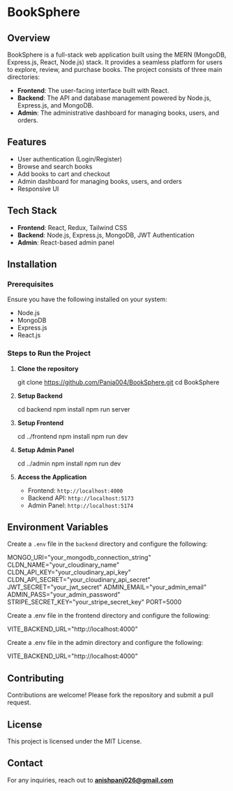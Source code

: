 # BookSphere

## Overview

BookSphere is a full-stack web application built using the MERN (MongoDB, Express.js, React, Node.js) stack. It provides a seamless platform for users to explore, review, and purchase books. The project consists of three main directories:

- **Frontend**: The user-facing interface built with React.
- **Backend**: The API and database management powered by Node.js, Express.js, and MongoDB.
- **Admin**: The administrative dashboard for managing books, users, and orders.

## Features

- User authentication (Login/Register)
- Browse and search books
- Add books to cart and checkout
- Admin dashboard for managing books, users, and orders
- Responsive UI

## Tech Stack

- **Frontend**: React, Redux, Tailwind CSS
- **Backend**: Node.js, Express.js, MongoDB, JWT Authentication
- **Admin**: React-based admin panel

## Installation

### Prerequisites

Ensure you have the following installed on your system:

- Node.js
- MongoDB
- Express.js
- React.js

### Steps to Run the Project

1. **Clone the repository**

   git clone https://github.com/Panja004/BookSphere.git
   cd BookSphere

2. **Setup Backend**

   cd backend
   npm install
   npm run server

3. **Setup Frontend**

   cd ../frontend
   npm install
   npm run dev

4. **Setup Admin Panel**

   cd ../admin
   npm install
   npm run dev

5. **Access the Application**
   - Frontend: `http://localhost:4000`
   - Backend API: `http://localhost:5173`
   - Admin Panel: `http://localhost:5174`

## Environment Variables

Create a `.env` file in the `backend` directory and configure the following:

MONGO_URI="your_mongodb_connection_string"
CLDN_NAME="your_cloudinary_name"
CLDN_API_KEY="your_cloudinary_api_key"
CLDN_API_SECRET="your_cloudinary_api_secret"
JWT_SECRET="your_jwt_secret"
ADMIN_EMAIL="your_admin_email"
ADMIN_PASS="your_admin_password"
STRIPE_SECRET_KEY="your_stripe_secret_key"
PORT=5000

Create a .env file in the frontend directory and configure the following:

VITE_BACKEND_URL="http://localhost:4000"

Create a .env file in the admin directory and configure the following:

VITE_BACKEND_URL="http://localhost:4000"

## Contributing

Contributions are welcome! Please fork the repository and submit a pull request.

## License

This project is licensed under the MIT License.

## Contact

For any inquiries, reach out to [**anishpanj026@gmail.com**](mailto:anishpanj026@example.com)
